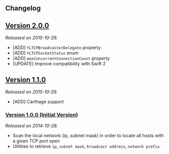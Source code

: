 ## Changelog

## [Version 2.0.0](https://github.com/yannickl/YLTCPBroadcaster/releases/tag/2.0.0)
*Released on 2015-10-29.*

- [ADD] `YLTCPBroadcasterDelegate` property
- [ADD] `YLTCPSocketStatus` enum
- [ADD] `maxConcurrentConnectionCount` property
- [UPDATE] Improve compatibility with Swift 2

## [Version 1.1.0](https://github.com/yannickl/YLTCPBroadcaster/releases/tag/1.1.0)
*Released on 2015-10-29.*

- [ADD] Carthage support

### [Version 1.0.0 (Initial Version)](https://github.com/yannickl/YLTCPBroadcaster/releases/tag/1.0.0)
*Released on 2014-10-28.*

- Scan the local network (ip, subnet mask) in order to locate all hosts with a given TCP port open
- Utilities to retrieve `ip`, `subnet mask`, `broadcast address`, `network prefix`
